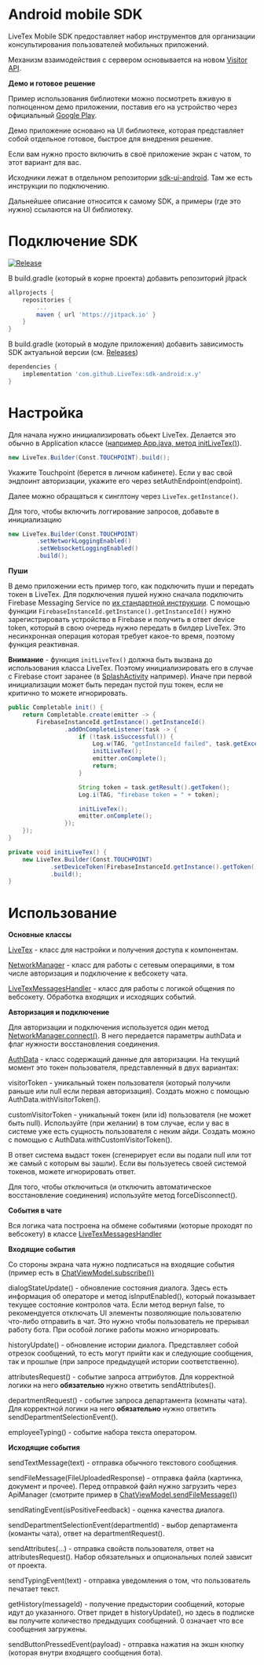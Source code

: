 # Android mobile SDK
LiveTex Mobile SDK предоставляет набор инструментов для организации консультирования пользователей мобильных приложений.  

Механизм взаимодействия с сервером основывается на новом [Visitor API](https://support.livetex.ru/hc/ru/articles/360010723098-Visitor-API).

**Демо и готовое решение**

Пример использования библиотеки можно посмотреть вживую в полноценном
демо приложении, поставив его на устройство через официальный [Google Play](https://play.google.com/store/apps/details?id=ru.livetex.demoapp).

Демо приложение основано на UI библиотеке, которая представляет собой отдельное готовое, быстрое для внедрения решение.

Если вам нужно просто включить в своё приложение экран с чатом, то этот вариант для вас.

Исходники лежат в отдельном репозитории [sdk-ui-android](https://github.com/LiveTex/sdk-ui-android). Там же есть инструкции по подключению.

Дальнейшее описание относится к самому SDK, а примеры (где это нужно) ссылаются на UI библиотеку.

Подключение SDK
===============
[![Release](https://jitpack.io/v/LiveTex/sdk-android.svg)](https://jitpack.io/#LiveTex/sdk-android)

В build.gradle (который в корне проекта) добавить репозиторий jitpack

```gradle
allprojects {
	repositories {
		...
		maven { url 'https://jitpack.io' }
	}
}
```

В build.gradle (который в модуле приложения) добавить зависимость SDK
актуальной версии (см.
[Releases](https://github.com/LiveTex/sdk-android/releases))

```gradle
dependencies {
	implementation 'com.github.LiveTex:sdk-android:x.y'
}
```

Настройка
=========
Для начала нужно инициализировать обьект LiveTex.
Делается это обычно в Application классе
([например App.java, метод initLiveTex()](https://github.com/LiveTex/sdk-ui-android/blob/main/demo-app/src/main/java/ru/livetex/demoapp/App.java)).

```java
new LiveTex.Builder(Const.TOUCHPOINT).build();
```

Укажите Touchpoint (берется в личном кабинете). Если у вас свой эндпоинт авторизации, укажите его через setAuthEndpoint(endpoint).

Далее можно обращаться к синглтону через `LiveTex.getInstance()`.

Для того, чтобы включить логгирование запросов, добавьте в инициализацию
```java
new LiveTex.Builder(Const.TOUCHPOINT)
		.setNetworkLoggingEnabled()
		.setWebsocketLoggingEnabled()
		.build();
```

**Пуши**

В демо приложении есть пример того, как подключить пуши и передать токен в LiveTex.
Для подключения пушей нужно сначала подключить Firebase Messaging Service по [их стандартной инструкции](https://firebase.google.com/docs/cloud-messaging/android/client).
С помощью функции `FirebaseInstanceId.getInstance().getInstanceId()` нужно зарегистрировать устройство в Firebase и получить в ответ device token, который в свою очередь нужно передать в билдер LiveTex. Это несинхронная операция которая требует какое-то время, поэтому функция реактивная.

**Внимание** - функция `initLiveTex()` должна быть вызвана до использования класса LiveTex. Поэтому инициализировать его в случае с Firebase стоит заранее (в [SplashActivity](https://github.com/LiveTex/sdk-ui-android/blob/main/demo-app/src/main/java/ru/livetex/demoapp/ui/splash/SplashActivity.java) например). Иначе при первой инициализации может быть передан пустой пуш токен, если не критично то можете игнорировать.

```java
public Completable init() {
	return Completable.create(emitter -> {
		FirebaseInstanceId.getInstance().getInstanceId()
				.addOnCompleteListener(task -> {
					if (!task.isSuccessful()) {
						Log.w(TAG, "getInstanceId failed", task.getException());
						initLiveTex();
						emitter.onComplete();
						return;
					}

					String token = task.getResult().getToken();
					Log.i(TAG, "firebase token = " + token);

					initLiveTex();
					emitter.onComplete();
				});
	});
}

private void initLiveTex() {
	new LiveTex.Builder(Const.TOUCHPOINT)
			.setDeviceToken(FirebaseInstanceId.getInstance().getToken())
			.build();
}
```

Использование
=============

**Основные классы**

[LiveTex](sdk/src/main/java/ru/livetex/sdk/LiveTex.java) - класс для настройки и получения доступа к компонентам.

[NetworkManager](sdk/src/main/java/ru/livetex/sdk/network/NetworkManager.java) - класс для работы с сетевым операциями, в том числе авторизация и подключение к вебсокету чата.

[LiveTexMessagesHandler](sdk/src/main/java/ru/livetex/sdk/logic/LiveTexMessagesHandler.java) - класс для работы с логикой общения по вебсокету. Обработка входящих и исходящих событий.

**Авторизация и подключение**

Для авторизации и подключения используется один метод [NetworkManager.connect()](sdk/src/main/java/ru/livetex/sdk/network/NetworkManager.java). В него передается параметры authData и флаг нужности восстановления соединения.

[AuthData](sdk/src/main/java/ru/livetex/sdk/network/AuthData.java) - класс содержащий данные для авторизации. На текущий момент это токен пользователя, представленный в двух вариантах:

visitorToken - уникальный токен пользователя (который получили раньше или null если первая авторизация). Создать можно с помощью AuthData.withVisitorToken().

customVisitorToken - уникальный токен (или id) пользователя (не может быть null). Используйте (при желании) в том случае, если у вас в системе уже есть сущность пользователя с неким айди. Создать можно с помощью с AuthData.withCustomVisitorToken().

В ответ система выдаст токен (сгенерирует если вы подали null или тот же самый с которым вы зашли). Если вы пользуетесь своей системой токенов, можете игнорировать ответ.

Для того, чтобы отключиться (и отключить автоматическое восстановление соединения) используйте метод forceDisconnect().

**События в чате**

Вся логика чата построена на обмене событиями (которые проходят по вебсокету) в классе [LiveTexMessagesHandler](sdk/src/main/java/ru/livetex/sdk/logic/LiveTexMessagesHandler.java)

**Входящие события**

Со стороны экрана чата нужно подписаться на входящие события (пример есть в [ChatViewModel.subscribe())](https://github.com/LiveTex/sdk-ui-android/blob/main/demo-lib/src/main/java/ru/livetex/sdkui/chat/ChatViewModel.java)

dialogStateUpdate() - обновление состояния диалога. Здесь есть информация об операторе и метод isInputEnabled(), который показывает текущее состояние контролов чата. Если метод вернул false, то рекомендуется отключать UI элементы позволяющие пользователю что-либо отправить в чат. Это нужно чтобы пользователь не прерывал работу бота. При особой логике работы можно игнорировать.

historyUpdate() - обновление истории диалога. Представляет собой отрезок сообщений, то есть могут прийти как и следующие сообщения, так и прошлые (при запросе предыдущей истории соответственно).

attributesRequest() - событие запроса аттрибутов. Для корректной логики на него **обязательно** нужно ответить sendAttributes().

departmentRequest() - событие запроса департамента (комнаты чата). Для корректной логики на него **обязательно** нужно ответить sendDepartmentSelectionEvent().

employeeTyping() - событие набора текста оператором.

**Исходящие события**

sendTextMessage(text) - отправка обычного текстового сообщения.

sendFileMessage(FileUploadedResponse) - отправка файла (картинка, документ и прочее). Перед отправкой файл нужно загрузить через ApiManager (смотрите пример в [ChatViewModel.sendFileMessage()](https://github.com/LiveTex/sdk-ui-android/blob/main/demo-lib/src/main/java/ru/livetex/sdkui/chat/ChatViewModel.java))

sendRatingEvent(isPositiveFeedback) - оценка качества диалога.

sendDepartmentSelectionEvent(departmentId) - выбор департамента (команты чата), ответ на departmentRequest().

sendAttributes(...) - отправка свойств пользователя, ответ на attributesRequest(). Набор обязательных и опциональных полей зависит от проекта.

sendTypingEvent(text) - отправка уведомления о том, что пользователь печатает текст.

getHistory(messageId) - получение предыстории сообщений, которые идут до указанного. Ответ придет в historyUpdate(), но здесь в подписке вы получите количество предыдущих сообщений. 0 означает что все сообщения загружены.

sendButtonPressedEvent(payload) - отправка нажатия на экшн кнопку (которая внутри входящего сообщения бота).

